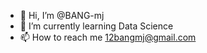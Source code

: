 - 👋 Hi, I’m @BANG-mj
- 🌱 I’m currently learning Data Science
- 📫 How to reach me 12bangmj@gmail.com

<!---
BANG-mj/BANG-mj is a ✨ special ✨ repository because its `README.md` (this file) appears on your GitHub profile.
You can click the Preview link to take a look at your changes.
--->
